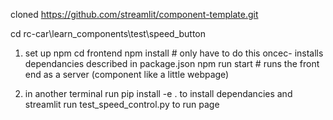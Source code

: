cloned https://github.com/streamlit/component-template.git


cd rc-car\learn_components\test\speed_button

1. set up npm
cd frontend
npm install  # only have to do this oncec- installs dependancies described in package.json
npm run start # runs the front end as a server (component like a little webpage)

2. in another terminal run 
pip install -e . to install dependancies
and
streamlit run test_speed_control.py
to run page
